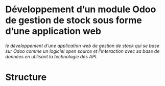 # Développement d’un module Odoo de gestion de stock sous forme d’une application web 

###### le développement d'une application web de gestion de stock qui se base sur Odoo comme un logiciel open source et l'interaction avec sa base de données en utilisant la technologie des API.


# Structure



